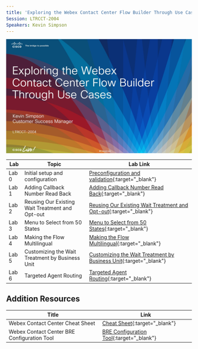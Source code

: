 ```yaml
---
title: 'Exploring the Webex Contact Center Flow Builder Through Use Cases'
Session: LTRCCT-2004
Speakers: Kevin Simpson
---
```




<img src="images/Title.jpg"/>

|Lab|Topic|Lab Link|
|---|---|---|
|Lab 0|Initial setup and configuration|[Preconfiguration and validation](Lab_0.md){:target="_blank"}|
|Lab 1|Adding Callback Number Read Back|[Adding Callback Number Read Back](Lab_1.md){:target="_blank"}|
|Lab 2|Reusing Our Existing Wait Treatment and Opt-out|[Reusing Our Existing Wait Treatment and Opt-out](Lab_2.md){:target="\_blank"}|
|Lab 3|Menu to Select from 50 States|[Menu to Select from 50 States](Lab_3.md){:target="_blank"}|
|Lab 4|Making the Flow Multilingual|[Making the Flow Multilingual](Lab_4.md){:target="_blank"}|
|Lab 5|Customizing the Wait Treatment by Business Unit|[Customizing the Wait Treatment by Business Unit](Lab_5){:target="_blank"}
|Lab 6|Targeted Agent Routing|[Targeted Agent Routing](Lab_6){:target="_blank"}|

## Addition Resources
|Title|Link|
|---|---|
|Webex Contact Center Cheat Sheet|[Cheat Sheet](cheatSheet.md){:target="_blank"} |
|Webex Contact Center BRE Configuration Tool|[BRE Configuration Tool](Configuring_The_BRE.md){:target="_blank"}|